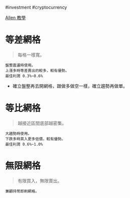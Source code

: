 #investment #cryptocurrency 

[Allen 教學](https://drive.google.com/drive/folders/1ferMo0aH4M09u_GFF_mhq2Gd4bA83dfi)

# 等差網格
> 每格一樣寬。

	盤整震盪時使用。
	上漲多時等差賣出的較多，較有優勢。
	最佳利潤 0.3%~0.6%
- 確立盤整再去開網格，跟做多做空一樣，確立趨勢再做單。

# 等比網格
> 越接近區間底部越密集。

	大趨勢時使用。
	下跌多時買入更多低價，較有優勢。
	最佳利潤 0.6%~1.0%

# 無限網格
> 有限買入，無限賣出。

	兼顧持幣即刷網格。
